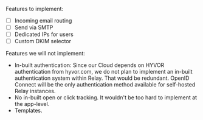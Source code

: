 Features to implement:

- [ ] Incoming email routing
- [ ] Send via SMTP
- [ ] Dedicated IPs for users
- [ ] Custom DKIM selector

Features we will not implement:

- In-built authentication: Since our Cloud depends on HYVOR authentication from hyvor.com, we do not plan to implement an in-built authentication system within Relay. That would be redundant. OpenID Connect will be the only authentication method available for self-hosted Relay instances.
- No in-built open or click tracking. It wouldn't be too hard to implement at the app-level.
- Templates.